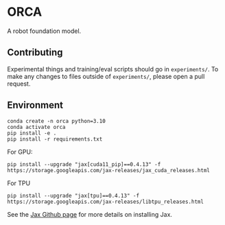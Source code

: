 # ORCA

A robot foundation model.

## Contributing
Experimental things and training/eval scripts should go in `experiments/`. To make any changes to files outside of `experiments/`, please open a pull request.

## Environment
```
conda create -n orca python=3.10
conda activate orca
pip install -e .
pip install -r requirements.txt
```
For GPU:
```
pip install --upgrade "jax[cuda11_pip]==0.4.13" -f https://storage.googleapis.com/jax-releases/jax_cuda_releases.html
```

For TPU
```
pip install --upgrade "jax[tpu]==0.4.13" -f https://storage.googleapis.com/jax-releases/libtpu_releases.html
```
See the [Jax Github page](https://github.com/google/jax) for more details on installing Jax.

